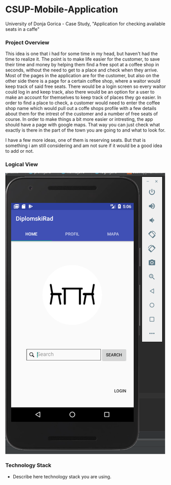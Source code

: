 # CSUP-Mobile-Application

University of Donja Gorica - Case Study, "Application for checking available seats in a caffe"

### Project Overview

This idea is one that i had for some time in my head, but haven't had the time to realize it. The point is to make life easier for the customer, to save their time and money by helping them find a free spot at a coffee shop in seconds, without the need to get to a place and check when they arrive. Most of the pages in the application are for the customer, but also on the other side there is a page for a certain coffee shop, where a waitor would keep track of said free seats. There would be a login screen so every waitor could log in and keep track, also there would be an option for a user to make an account for themselves to keep track of places they go easier. In order to find a place to check, a customer would need to enter the coffee shop name which would pull out a coffe shops profile with a few details about them for the intrest of the customer and a number of free seats of course. In order to make things a bit more easier or intresting, the app should have a page with google maps. That way you can just check what exactly is there in the part of the town you are going to and what to look for.

I have a few more ideas, one of them is reserving seats. But that is something i am still considering and am not sure if it would be a good idea to add or not.

### Logical View

![](slike/prva.PNG)


### Technology Stack

* Describe here technology stack you are using.

